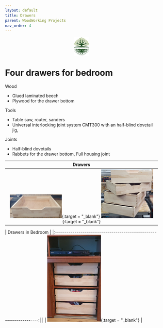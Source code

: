 ```yaml
---
layout: default
title: Drawers
parent: WoodWorking Projects
nav_order: 4
---
```

<center>
<img src="../media/Lignarius.png" width="10%" height="10%" align="middle"/>
</center>

# Four drawers for bedroom

Wood
* Glued laminated beech
* Plywood for the drawer bottom

Tools
* Table saw, router, sanders
* Universal interlocking joint system
CMT300 with an half-blind dovetail jig,  

Joints
* Half-blind dovetails
* Rabbets for the drawer bottom, Full housing joint

|                                                                                                                                       Drawers                                                                                                                                       |
|:-----------------------------------------------------------------------------------------------------------------------------------------------------------------------------------------------------------------------------------------------------------------------------------:|
| [<img alt="image" height="35%" src="/media/Drawers.jpg" width="35%"/>](https://garlatti.github.io/media/Drawers.jpg){:target = "_blank"} [<img alt="image" height="35%" src="/media/Drawer_2.jpg" width="35%"/>](https://garlatti.github.io/media/Drawer_2.jpg){:target = "_blank"} | 



|                          Drawers in Bedroom                           |
|:---------------------------------------------------------------------:| | 
| [<img alt="image" height="35%" src="/media/Drawer_3.jpg" width="35%"/>](https://garlatti.github.io/media/Drawer_3.jpg){:target = "_blank"} | 
